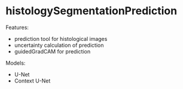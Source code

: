 # histologySegmentationPrediction

Features:
* prediction tool for histological images 
* uncertainty calculation of prediction
* guidedGradCAM for prediction

Models:
* U-Net
* Context U-Net
